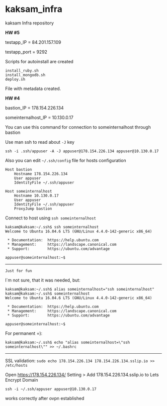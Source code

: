 # kaksam_infra
kaksam Infra repository


**HW #5**

testapp_IP = 84.201.157.109

testapp_port = 9292

Scripts for autoinstall are created

```
install_ruby.sh
install_mongodb.sh
deploy.sh
```

File with metadata created.

**HW #4**


bastion_IP = 178.154.226.134

someinternalhost_IP = 10.130.0.17

You can use this command for connection to someinternalhost through bastion

Use man ssh to read about `-J` key

`ssh -i .ssh/appuser -A -J appuser@178.154.226.134 appuser@10.130.0.17`

Also you can edit `~/.ssh/config` file for hosts configuration

````
Host bastion
    Hostname 178.154.226.134
    User appuser
    IdentityFile ~/.ssh/appuser

Host someinternalhost
    Hostname 10.130.0.17
    User appuser
    IdentityFile ~/.ssh/appuser
    ProxyJump bastion
````

Connect to host using `ssh someinternalhost`

```
kaksam@kaksam:~/.ssh$ ssh someinternalhost
Welcome to Ubuntu 16.04.6 LTS (GNU/Linux 4.4.0-142-generic x86_64)

 * Documentation:  https://help.ubuntu.com
 * Management:     https://landscape.canonical.com
 * Support:        https://ubuntu.com/advantage

appuser@someinternalhost:~$
```

------------
`Just for fun`

I`m not sure, that it was needed, but:
```
kaksam@kaksam:~/.ssh$ alias someinternalhost="ssh someinternalhost"
kaksam@kaksam:~/.ssh$ someinternalhost
Welcome to Ubuntu 16.04.6 LTS (GNU/Linux 4.4.0-142-generic x86_64)

 * Documentation:  https://help.ubuntu.com
 * Management:     https://landscape.canonical.com
 * Support:        https://ubuntu.com/advantage

appuser@someinternalhost:~$

```

For permanent =):

`kaksam@kaksam:~/.ssh$ echo "alias someinternalhost=\"ssh someinternalhost\"" >> ~/.bashrc`


----------------------
SSL validation:
`sudo echo 178.154.226.134 178.154.226.134.sslip.io >> /etc/hosts`

Open https://178.154.226.134/ Setting > Add 178.154.226.134.sslip.io to Lets Encrypt Domain

`ssh -i ~/.ssh/appuser appuser@10.130.0.17`

works correctly after ovpn established
